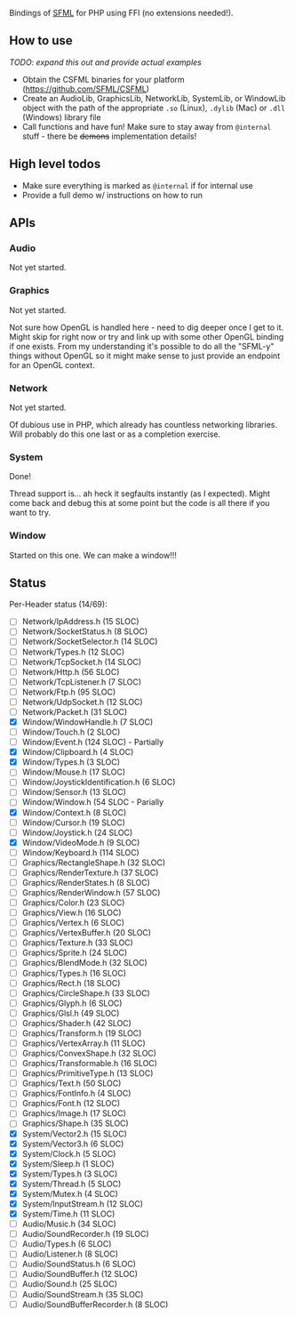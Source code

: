 Bindings of [SFML](https://sfml-dev.org) for PHP using FFI (no extensions needed!).

## How to use
*TODO: expand this out and provide actual examples*

- Obtain the CSFML binaries for your platform (https://github.com/SFML/CSFML)
- Create an AudioLib, GraphicsLib, NetworkLib, SystemLib, or WindowLib object with the path of the appropriate `.so` (Linux), `.dylib` (Mac) or `.dll` (Windows) library file
- Call functions and have fun!  Make sure to stay away from `@internal` stuff - there be ~~demons~~ implementation details!

## High level todos
- Make sure everything is marked as `@internal` if for internal use
- Provide a full demo w/ instructions on how to run

## APIs
### Audio
Not yet started.
### Graphics
Not yet started.

Not sure how OpenGL is handled here - need to dig deeper once I get to it.  Might skip for right now or try and link up with some other OpenGL binding if one exists.  From my understanding it's possible to do all the "SFML-y" things without OpenGL so it might make sense to just provide an endpoint for an OpenGL context.
### Network
Not yet started.

Of dubious use in PHP, which already has countless networking libraries.  Will probably do this one last or as a completion exercise.

### System
Done!

Thread support is... ah heck it segfaults instantly (as I expected).  Might come back and debug this at some point but the code is all there if you want to try.

### Window
Started on this one.  We can make a window!!!


## Status
Per-Header status (14/69):
- [ ] Network/IpAddress.h (15 SLOC)
- [ ] Network/SocketStatus.h (8 SLOC)
- [ ] Network/SocketSelector.h (14 SLOC)
- [ ] Network/Types.h (12 SLOC)
- [ ] Network/TcpSocket.h (14 SLOC)
- [ ] Network/Http.h (56 SLOC)
- [ ] Network/TcpListener.h (7 SLOC)
- [ ] Network/Ftp.h (95 SLOC)
- [ ] Network/UdpSocket.h (12 SLOC)
- [ ] Network/Packet.h (31 SLOC)
- [x] Window/WindowHandle.h (7 SLOC)
- [ ] Window/Touch.h (2 SLOC)
- [ ] Window/Event.h (124 SLOC) - Partially
- [x] Window/Clipboard.h (4 SLOC)
- [x] Window/Types.h (3 SLOC)
- [ ] Window/Mouse.h (17 SLOC)
- [ ] Window/JoystickIdentification.h (6 SLOC)
- [ ] Window/Sensor.h (13 SLOC)
- [ ] Window/Window.h (54 SLOC - Parially
- [x] Window/Context.h (8 SLOC)
- [ ] Window/Cursor.h (19 SLOC)
- [ ] Window/Joystick.h (24 SLOC)
- [x] Window/VideoMode.h (9 SLOC)
- [ ] Window/Keyboard.h (114 SLOC)
- [ ] Graphics/RectangleShape.h (32 SLOC)
- [ ] Graphics/RenderTexture.h (37 SLOC)
- [ ] Graphics/RenderStates.h (8 SLOC)
- [ ] Graphics/RenderWindow.h (57 SLOC)
- [ ] Graphics/Color.h (23 SLOC)
- [ ] Graphics/View.h (16 SLOC)
- [ ] Graphics/Vertex.h (6 SLOC)
- [ ] Graphics/VertexBuffer.h (20 SLOC)
- [ ] Graphics/Texture.h (33 SLOC)
- [ ] Graphics/Sprite.h (24 SLOC)
- [ ] Graphics/BlendMode.h (32 SLOC)
- [ ] Graphics/Types.h (16 SLOC)
- [ ] Graphics/Rect.h (18 SLOC)
- [ ] Graphics/CircleShape.h (33 SLOC)
- [ ] Graphics/Glyph.h (6 SLOC)
- [ ] Graphics/Glsl.h (49 SLOC)
- [ ] Graphics/Shader.h (42 SLOC)
- [ ] Graphics/Transform.h (19 SLOC)
- [ ] Graphics/VertexArray.h (11 SLOC)
- [ ] Graphics/ConvexShape.h (32 SLOC)
- [ ] Graphics/Transformable.h (16 SLOC)
- [ ] Graphics/PrimitiveType.h (13 SLOC)
- [ ] Graphics/Text.h (50 SLOC)
- [ ] Graphics/FontInfo.h (4 SLOC)
- [ ] Graphics/Font.h (12 SLOC)
- [ ] Graphics/Image.h (17 SLOC)
- [ ] Graphics/Shape.h (35 SLOC)
- [x] System/Vector2.h (15 SLOC)
- [x] System/Vector3.h (6 SLOC)
- [x] System/Clock.h (5 SLOC)
- [x] System/Sleep.h (1 SLOC)
- [x] System/Types.h (3 SLOC)
- [x] System/Thread.h (5 SLOC)
- [x] System/Mutex.h (4 SLOC)
- [x] System/InputStream.h (12 SLOC)
- [x] System/Time.h (11 SLOC)
- [ ] Audio/Music.h (34 SLOC)
- [ ] Audio/SoundRecorder.h (19 SLOC)
- [ ] Audio/Types.h (6 SLOC)
- [ ] Audio/Listener.h (8 SLOC)
- [ ] Audio/SoundStatus.h (6 SLOC)
- [ ] Audio/SoundBuffer.h (12 SLOC)
- [ ] Audio/Sound.h (25 SLOC)
- [ ] Audio/SoundStream.h (35 SLOC)
- [ ] Audio/SoundBufferRecorder.h (8 SLOC)